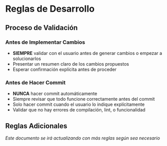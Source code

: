 # Reglas de Desarrollo

## Proceso de Validación

### Antes de Implementar Cambios
- **SIEMPRE** validar con el usuario antes de generar cambios o empezar a solucionarlos
- Presentar un resumen claro de los cambios propuestos
- Esperar confirmación explícita antes de proceder

### Antes de Hacer Commit
- **NUNCA** hacer commit automáticamente
- Siempre revisar que todo funcione correctamente antes del commit
- Solo hacer commit cuando el usuario lo indique explícitamente
- Validar que no hay errores de compilación, lint, o funcionalidad

## Reglas Adicionales
*Este documento se irá actualizando con más reglas según sea necesario*